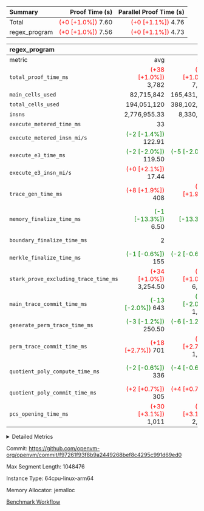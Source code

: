 | Summary | Proof Time (s) | Parallel Proof Time (s) |
|:---|---:|---:|
| Total | <span style='color: red'>(+0 [+1.0%])</span> 7.60 | <span style='color: red'>(+0 [+1.1%])</span> 4.76 |
| regex_program | <span style='color: red'>(+0 [+1.0%])</span> 7.56 | <span style='color: red'>(+0 [+1.1%])</span> 4.73 |


| regex_program |||||
|:---|---:|---:|---:|---:|
|metric|avg|sum|max|min|
| `total_proof_time_ms ` | <span style='color: red'>(+38 [+1.0%])</span> 3,782 | <span style='color: red'>(+77 [+1.0%])</span> 7,564 | <span style='color: red'>(+52 [+1.1%])</span> 4,729 | <span style='color: red'>(+25 [+0.9%])</span> 2,835 |
| `main_cells_used     ` |  82,715,842 |  165,431,684 |  91,153,694 |  74,277,990 |
| `total_cells_used    ` |  194,051,120 |  388,102,240 |  211,864,680 |  176,237,560 |
| `insns               ` |  2,776,955.33 |  8,330,866 |  4,165,433 |  1,921,433 |
| `execute_metered_time_ms` |  33 | -          | -          | -          |
| `execute_metered_insn_mi/s` | <span style='color: green'>(-2 [-1.4%])</span> 122.91 | -          | <span style='color: green'>(-2 [-1.4%])</span> 122.91 | <span style='color: green'>(-2 [-1.4%])</span> 122.91 |
| `execute_e3_time_ms  ` | <span style='color: green'>(-2 [-2.0%])</span> 119.50 | <span style='color: green'>(-5 [-2.0%])</span> 239 | <span style='color: green'>(-3 [-2.2%])</span> 135 | <span style='color: green'>(-2 [-1.9%])</span> 104 |
| `execute_e3_insn_mi/s` | <span style='color: red'>(+0 [+2.1%])</span> 17.44 | -          | <span style='color: red'>(+0 [+2.0%])</span> 18.37 | <span style='color: red'>(+0 [+2.2%])</span> 16.51 |
| `trace_gen_time_ms   ` | <span style='color: red'>(+8 [+1.9%])</span> 408 | <span style='color: red'>(+15 [+1.9%])</span> 816 | <span style='color: red'>(+7 [+1.4%])</span> 520 | <span style='color: red'>(+8 [+2.8%])</span> 296 |
| `memory_finalize_time_ms` | <span style='color: green'>(-1 [-13.3%])</span> 6.50 | <span style='color: green'>(-2 [-13.3%])</span> 13 | <span style='color: green'>(-1 [-9.1%])</span> 10 | <span style='color: green'>(-1 [-25.0%])</span> 3 |
| `boundary_finalize_time_ms` |  2 |  4 |  4 | <span style='color: green'>(+0 [NaN%])</span> 0 |
| `merkle_finalize_time_ms` | <span style='color: green'>(-1 [-0.6%])</span> 155 | <span style='color: green'>(-2 [-0.6%])</span> 310 | <span style='color: green'>(-3 [-1.2%])</span> 241 | <span style='color: red'>(+1 [+1.5%])</span> 69 |
| `stark_prove_excluding_trace_time_ms` | <span style='color: red'>(+34 [+1.0%])</span> 3,254.50 | <span style='color: red'>(+67 [+1.0%])</span> 6,509 | <span style='color: red'>(+48 [+1.2%])</span> 4,074 | <span style='color: red'>(+19 [+0.8%])</span> 2,435 |
| `main_trace_commit_time_ms` | <span style='color: green'>(-13 [-2.0%])</span> 643 | <span style='color: green'>(-26 [-2.0%])</span> 1,286 | <span style='color: green'>(-1 [-0.1%])</span> 840 | <span style='color: green'>(-25 [-5.3%])</span> 446 |
| `generate_perm_trace_time_ms` | <span style='color: green'>(-3 [-1.2%])</span> 250.50 | <span style='color: green'>(-6 [-1.2%])</span> 501 | <span style='color: green'>(-6 [-2.0%])</span> 296 |  205 |
| `perm_trace_commit_time_ms` | <span style='color: red'>(+18 [+2.7%])</span> 701 | <span style='color: red'>(+37 [+2.7%])</span> 1,402 | <span style='color: red'>(+7 [+0.8%])</span> 855 | <span style='color: red'>(+30 [+5.8%])</span> 547 |
| `quotient_poly_compute_time_ms` | <span style='color: green'>(-2 [-0.6%])</span> 336 | <span style='color: green'>(-4 [-0.6%])</span> 672 | <span style='color: green'>(-12 [-2.7%])</span> 425 | <span style='color: red'>(+8 [+3.3%])</span> 247 |
| `quotient_poly_commit_time_ms` | <span style='color: red'>(+2 [+0.7%])</span> 305 | <span style='color: red'>(+4 [+0.7%])</span> 610 | <span style='color: red'>(+2 [+0.5%])</span> 398 | <span style='color: red'>(+2 [+1.0%])</span> 212 |
| `pcs_opening_time_ms ` | <span style='color: red'>(+30 [+3.1%])</span> 1,011 | <span style='color: red'>(+60 [+3.1%])</span> 2,022 | <span style='color: red'>(+57 [+4.8%])</span> 1,255 | <span style='color: red'>(+3 [+0.4%])</span> 767 |



<details>
<summary>Detailed Metrics</summary>

|  | keygen_time_ms | commit_exe_time_ms | app proof_time_ms |
| --- | --- | --- |
|  | 514 | 20 | 10,305 | 

| group | prove_segment_time_ms | memory_to_vec_partition_time_ms | insns | fri.log_blowup | execute_metered_time_ms | execute_metered_insn_mi/s | compute_user_public_values_proof_time_ms |
| --- | --- | --- | --- | --- | --- | --- | --- |
| regex_program | 4,086 | 24 | 4,165,433 | 1 | 33 | 122.91 | 62 | 

| group | air_name | quotient_deg | interactions | constraints |
| --- | --- | --- | --- | --- |
| regex_program | AccessAdapterAir<16> | 2 | 5 | 12 | 
| regex_program | AccessAdapterAir<2> | 2 | 5 | 12 | 
| regex_program | AccessAdapterAir<32> | 2 | 5 | 12 | 
| regex_program | AccessAdapterAir<4> | 2 | 5 | 12 | 
| regex_program | AccessAdapterAir<8> | 2 | 5 | 12 | 
| regex_program | BitwiseOperationLookupAir<8> | 2 | 2 | 4 | 
| regex_program | KeccakVmAir | 2 | 321 | 4,513 | 
| regex_program | MemoryMerkleAir<8> | 2 | 4 | 39 | 
| regex_program | PersistentBoundaryAir<8> | 2 | 3 | 7 | 
| regex_program | PhantomAir | 2 | 3 | 5 | 
| regex_program | Poseidon2PeripheryAir<BabyBearParameters>, 1> | 2 | 1 | 286 | 
| regex_program | ProgramAir | 1 | 1 | 4 | 
| regex_program | RangeTupleCheckerAir<2> | 1 | 1 | 4 | 
| regex_program | Rv32HintStoreAir | 2 | 18 | 28 | 
| regex_program | VariableRangeCheckerAir | 1 | 1 | 4 | 
| regex_program | VmAirWrapper<Rv32BaseAluAdapterAir, BaseAluCoreAir<4, 8> | 2 | 20 | 37 | 
| regex_program | VmAirWrapper<Rv32BaseAluAdapterAir, LessThanCoreAir<4, 8> | 2 | 18 | 40 | 
| regex_program | VmAirWrapper<Rv32BaseAluAdapterAir, ShiftCoreAir<4, 8> | 2 | 24 | 91 | 
| regex_program | VmAirWrapper<Rv32BranchAdapterAir, BranchEqualCoreAir<4> | 2 | 11 | 20 | 
| regex_program | VmAirWrapper<Rv32BranchAdapterAir, BranchLessThanCoreAir<4, 8> | 2 | 13 | 35 | 
| regex_program | VmAirWrapper<Rv32CondRdWriteAdapterAir, Rv32JalLuiCoreAir> | 2 | 10 | 18 | 
| regex_program | VmAirWrapper<Rv32JalrAdapterAir, Rv32JalrCoreAir> | 2 | 16 | 20 | 
| regex_program | VmAirWrapper<Rv32LoadStoreAdapterAir, LoadSignExtendCoreAir<4, 8> | 2 | 18 | 33 | 
| regex_program | VmAirWrapper<Rv32LoadStoreAdapterAir, LoadStoreCoreAir<4> | 2 | 17 | 40 | 
| regex_program | VmAirWrapper<Rv32MultAdapterAir, DivRemCoreAir<4, 8> | 2 | 25 | 84 | 
| regex_program | VmAirWrapper<Rv32MultAdapterAir, MulHCoreAir<4, 8> | 2 | 24 | 31 | 
| regex_program | VmAirWrapper<Rv32MultAdapterAir, MultiplicationCoreAir<4, 8> | 2 | 19 | 19 | 
| regex_program | VmAirWrapper<Rv32RdWriteAdapterAir, Rv32AuipcCoreAir> | 2 | 12 | 14 | 
| regex_program | VmConnectorAir | 2 | 5 | 11 | 

| group | air_name | segment | rows | prep_cols | perm_cols | main_cols | cells |
| --- | --- | --- | --- | --- | --- | --- | --- |
| regex_program | AccessAdapterAir<8> | 0 | 131,072 |  | 16 | 17 | 4,325,376 | 
| regex_program | AccessAdapterAir<8> | 1 | 2,048 |  | 16 | 17 | 67,584 | 
| regex_program | BitwiseOperationLookupAir<8> | 0 | 65,536 | 3 | 8 | 2 | 655,360 | 
| regex_program | BitwiseOperationLookupAir<8> | 1 | 65,536 | 3 | 8 | 2 | 655,360 | 
| regex_program | KeccakVmAir | 1 | 32 |  | 1,056 | 3,163 | 135,008 | 
| regex_program | MemoryMerkleAir<8> | 0 | 131,072 |  | 16 | 32 | 6,291,456 | 
| regex_program | MemoryMerkleAir<8> | 1 | 4,096 |  | 16 | 32 | 196,608 | 
| regex_program | PersistentBoundaryAir<8> | 0 | 131,072 |  | 12 | 20 | 4,194,304 | 
| regex_program | PersistentBoundaryAir<8> | 1 | 2,048 |  | 12 | 20 | 65,536 | 
| regex_program | PhantomAir | 0 | 1 |  | 12 | 6 | 18 | 
| regex_program | Poseidon2PeripheryAir<BabyBearParameters>, 1> | 0 | 16,384 |  | 8 | 300 | 5,046,272 | 
| regex_program | Poseidon2PeripheryAir<BabyBearParameters>, 1> | 1 | 2,048 |  | 8 | 300 | 630,784 | 
| regex_program | ProgramAir | 0 | 131,072 |  | 8 | 10 | 2,359,296 | 
| regex_program | ProgramAir | 1 | 131,072 |  | 8 | 10 | 2,359,296 | 
| regex_program | RangeTupleCheckerAir<2> | 0 | 524,288 | 2 | 8 | 1 | 4,718,592 | 
| regex_program | RangeTupleCheckerAir<2> | 1 | 524,288 | 2 | 8 | 1 | 4,718,592 | 
| regex_program | Rv32HintStoreAir | 0 | 16,384 |  | 44 | 32 | 1,245,184 | 
| regex_program | VariableRangeCheckerAir | 0 | 262,144 | 2 | 8 | 1 | 2,359,296 | 
| regex_program | VariableRangeCheckerAir | 1 | 262,144 | 2 | 8 | 1 | 2,359,296 | 
| regex_program | VmAirWrapper<Rv32BaseAluAdapterAir, BaseAluCoreAir<4, 8> | 0 | 1,048,576 |  | 52 | 36 | 92,274,688 | 
| regex_program | VmAirWrapper<Rv32BaseAluAdapterAir, BaseAluCoreAir<4, 8> | 1 | 1,048,576 |  | 52 | 36 | 92,274,688 | 
| regex_program | VmAirWrapper<Rv32BaseAluAdapterAir, LessThanCoreAir<4, 8> | 0 | 32,768 |  | 40 | 37 | 2,523,136 | 
| regex_program | VmAirWrapper<Rv32BaseAluAdapterAir, LessThanCoreAir<4, 8> | 1 | 16,384 |  | 40 | 37 | 1,261,568 | 
| regex_program | VmAirWrapper<Rv32BaseAluAdapterAir, ShiftCoreAir<4, 8> | 0 | 131,072 |  | 52 | 53 | 13,762,560 | 
| regex_program | VmAirWrapper<Rv32BaseAluAdapterAir, ShiftCoreAir<4, 8> | 1 | 131,072 |  | 52 | 53 | 13,762,560 | 
| regex_program | VmAirWrapper<Rv32BranchAdapterAir, BranchEqualCoreAir<4> | 0 | 262,144 |  | 28 | 26 | 14,155,776 | 
| regex_program | VmAirWrapper<Rv32BranchAdapterAir, BranchEqualCoreAir<4> | 1 | 131,072 |  | 28 | 26 | 7,077,888 | 
| regex_program | VmAirWrapper<Rv32BranchAdapterAir, BranchLessThanCoreAir<4, 8> | 0 | 131,072 |  | 32 | 32 | 8,388,608 | 
| regex_program | VmAirWrapper<Rv32BranchAdapterAir, BranchLessThanCoreAir<4, 8> | 1 | 131,072 |  | 32 | 32 | 8,388,608 | 
| regex_program | VmAirWrapper<Rv32CondRdWriteAdapterAir, Rv32JalLuiCoreAir> | 0 | 65,536 |  | 28 | 18 | 3,014,656 | 
| regex_program | VmAirWrapper<Rv32CondRdWriteAdapterAir, Rv32JalLuiCoreAir> | 1 | 65,536 |  | 28 | 18 | 3,014,656 | 
| regex_program | VmAirWrapper<Rv32JalrAdapterAir, Rv32JalrCoreAir> | 0 | 131,072 |  | 36 | 28 | 8,388,608 | 
| regex_program | VmAirWrapper<Rv32JalrAdapterAir, Rv32JalrCoreAir> | 1 | 65,536 |  | 36 | 28 | 4,194,304 | 
| regex_program | VmAirWrapper<Rv32LoadStoreAdapterAir, LoadSignExtendCoreAir<4, 8> | 0 | 1,024 |  | 52 | 36 | 90,112 | 
| regex_program | VmAirWrapper<Rv32LoadStoreAdapterAir, LoadSignExtendCoreAir<4, 8> | 1 | 32 |  | 52 | 36 | 2,816 | 
| regex_program | VmAirWrapper<Rv32LoadStoreAdapterAir, LoadStoreCoreAir<4> | 0 | 2,097,152 |  | 52 | 41 | 195,035,136 | 
| regex_program | VmAirWrapper<Rv32LoadStoreAdapterAir, LoadStoreCoreAir<4> | 1 | 1,048,576 |  | 52 | 41 | 97,517,568 | 
| regex_program | VmAirWrapper<Rv32MultAdapterAir, DivRemCoreAir<4, 8> | 0 | 128 |  | 72 | 59 | 16,768 | 
| regex_program | VmAirWrapper<Rv32MultAdapterAir, MulHCoreAir<4, 8> | 0 | 256 |  | 72 | 39 | 28,416 | 
| regex_program | VmAirWrapper<Rv32MultAdapterAir, MultiplicationCoreAir<4, 8> | 0 | 32,768 |  | 52 | 31 | 2,719,744 | 
| regex_program | VmAirWrapper<Rv32MultAdapterAir, MultiplicationCoreAir<4, 8> | 1 | 32,768 |  | 52 | 31 | 2,719,744 | 
| regex_program | VmAirWrapper<Rv32RdWriteAdapterAir, Rv32AuipcCoreAir> | 0 | 32,768 |  | 28 | 20 | 1,572,864 | 
| regex_program | VmAirWrapper<Rv32RdWriteAdapterAir, Rv32AuipcCoreAir> | 1 | 32,768 |  | 28 | 20 | 1,572,864 | 
| regex_program | VmConnectorAir | 0 | 2 | 1 | 16 | 5 | 42 | 
| regex_program | VmConnectorAir | 1 | 2 | 1 | 16 | 5 | 42 | 

| group | segment | trace_gen_time_ms | total_proof_time_ms | total_cells_used | total_cells | stark_prove_excluding_trace_time_ms | quotient_poly_compute_time_ms | quotient_poly_commit_time_ms | perm_trace_commit_time_ms | pcs_opening_time_ms | merkle_finalize_time_ms | memory_to_vec_partition_time_ms | memory_finalize_time_ms | main_trace_commit_time_ms | main_cells_used | insns | generate_perm_trace_time_ms | execute_e3_time_ms | execute_e3_insn_mi/s | boundary_finalize_time_ms |
| --- | --- | --- | --- | --- | --- | --- | --- | --- | --- | --- | --- | --- | --- | --- | --- | --- | --- | --- | --- | --- |
| regex_program | 0 | 520 | 4,729 | 211,864,680 | 373,166,268 | 4,074 | 425 | 398 | 855 | 1,255 | 241 | 25 | 10 | 840 | 91,153,694 | 2,244,000 | 296 | 135 | 16.51 | 4 | 
| regex_program | 1 | 296 | 2,835 | 176,237,560 | 242,975,370 | 2,435 | 247 | 212 | 547 | 767 | 69 | 24 | 3 | 446 | 74,277,990 | 1,921,433 | 205 | 104 | 18.37 | 0 | 

| group | segment | trace_height_constraint | weighted_sum | threshold |
| --- | --- | --- | --- | --- |
| regex_program | 0 | 0 | 7,965,446 | 2,013,265,921 | 
| regex_program | 0 | 1 | 22,978,816 | 2,013,265,921 | 
| regex_program | 0 | 2 | 3,982,723 | 2,013,265,921 | 
| regex_program | 0 | 3 | 28,093,700 | 2,013,265,921 | 
| regex_program | 0 | 4 | 524,288 | 2,013,265,921 | 
| regex_program | 0 | 5 | 262,144 | 2,013,265,921 | 
| regex_program | 0 | 6 | 6,668,800 | 2,013,265,921 | 
| regex_program | 0 | 7 | 134,144 | 2,013,265,921 | 
| regex_program | 0 | 8 | 71,675,021 | 2,013,265,921 | 
| regex_program | 1 | 0 | 5,406,852 | 2,013,265,921 | 
| regex_program | 1 | 1 | 15,182,848 | 2,013,265,921 | 
| regex_program | 1 | 2 | 2,703,426 | 2,013,265,921 | 
| regex_program | 1 | 3 | 18,193,508 | 2,013,265,921 | 
| regex_program | 1 | 4 | 14,336 | 2,013,265,921 | 
| regex_program | 1 | 5 | 6,144 | 2,013,265,921 | 
| regex_program | 1 | 6 | 6,508,864 | 2,013,265,921 | 
| regex_program | 1 | 7 | 131,072 | 2,013,265,921 | 
| regex_program | 1 | 8 | 49,197,674 | 2,013,265,921 | 

</details>


Commit: https://github.com/openvm-org/openvm/commit/f97261f93f8b9a2449268bef8c4295c991d69ed0

Max Segment Length: 1048476

Instance Type: 64cpu-linux-arm64

Memory Allocator: jemalloc

[Benchmark Workflow](https://github.com/openvm-org/openvm/actions/runs/16512575490)
